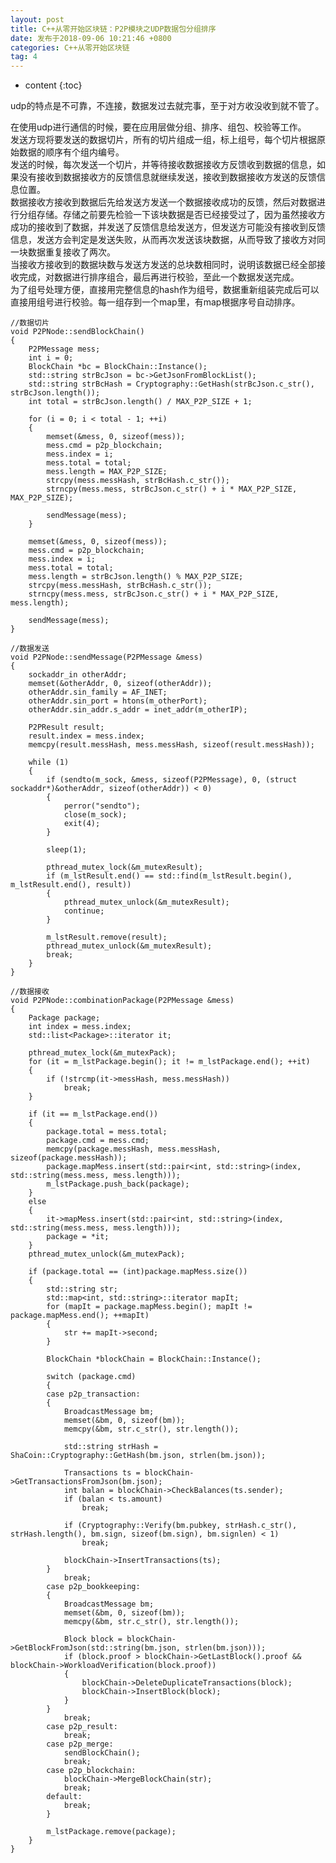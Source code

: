 ```yaml
---
layout: post
title: C++从零开始区块链：P2P模块之UDP数据包分组排序
date: 发布于2018-09-06 10:21:46 +0800
categories: C++从零开始区块链
tag: 4
---
```


* content
{:toc}

udp的特点是不可靠，不连接，数据发过去就完事，至于对方收没收到就不管了。  

<!-- more -->
在使用udp进行通信的时候，要在应用层做分组、排序、组包、校验等工作。  
发送方现将要发送的数据切片，所有的切片组成一组，标上组号，每个切片根据原始数据的顺序有个组内编号。  
发送的时候，每次发送一个切片，并等待接收数据接收方反馈收到数据的信息，如果没有接收到数据接收方的反馈信息就继续发送，接收到数据接收方发送的反馈信息位置。  
数据接收方接收到数据后先给发送方发送一个数据接收成功的反馈，然后对数据进行分组存储。存储之前要先检验一下该块数据是否已经接受过了，因为虽然接收方成功的接收到了数据，并发送了反馈信息给发送方，但发送方可能没有接收到反馈信息，发送方会判定是发送失败，从而再次发送该块数据，从而导致了接收方对同一块数据重复接收了两次。  
当接收方接收到的数据块数与发送方发送的总块数相同时，说明该数据已经全部接收完成，对数据进行排序组合，最后再进行校验，至此一个数据发送完成。  
为了组号处理方便，直接用完整信息的hash作为组号，数据重新组装完成后可以直接用组号进行校验。每一组存到一个map里，有map根据序号自动排序。

    
    
    //数据切片
    void P2PNode::sendBlockChain()
    {
        P2PMessage mess;
        int i = 0;
        BlockChain *bc = BlockChain::Instance();
        std::string strBcJson = bc->GetJsonFromBlockList();
        std::string strBcHash = Cryptography::GetHash(strBcJson.c_str(), strBcJson.length());
        int total = strBcJson.length() / MAX_P2P_SIZE + 1;
    
        for (i = 0; i < total - 1; ++i)
        {
            memset(&mess, 0, sizeof(mess));
            mess.cmd = p2p_blockchain;
            mess.index = i;
            mess.total = total;
            mess.length = MAX_P2P_SIZE;
            strcpy(mess.messHash, strBcHash.c_str());
            strncpy(mess.mess, strBcJson.c_str() + i * MAX_P2P_SIZE, MAX_P2P_SIZE);
    
            sendMessage(mess);
        }
    
        memset(&mess, 0, sizeof(mess));
        mess.cmd = p2p_blockchain;
        mess.index = i;
        mess.total = total;
        mess.length = strBcJson.length() % MAX_P2P_SIZE;
        strcpy(mess.messHash, strBcHash.c_str());
        strncpy(mess.mess, strBcJson.c_str() + i * MAX_P2P_SIZE, mess.length);
    
        sendMessage(mess);
    }
    
    //数据发送
    void P2PNode::sendMessage(P2PMessage &mess)
    {
        sockaddr_in otherAddr;
        memset(&otherAddr, 0, sizeof(otherAddr));
        otherAddr.sin_family = AF_INET;
        otherAddr.sin_port = htons(m_otherPort);
        otherAddr.sin_addr.s_addr = inet_addr(m_otherIP);
    
        P2PResult result;
        result.index = mess.index;
        memcpy(result.messHash, mess.messHash, sizeof(result.messHash));
    
        while (1)
        {
            if (sendto(m_sock, &mess, sizeof(P2PMessage), 0, (struct sockaddr*)&otherAddr, sizeof(otherAddr)) < 0)
            {
                perror("sendto");
                close(m_sock);
                exit(4);
            }
    
            sleep(1);
    
            pthread_mutex_lock(&m_mutexResult);
            if (m_lstResult.end() == std::find(m_lstResult.begin(), m_lstResult.end(), result))
            {
                pthread_mutex_unlock(&m_mutexResult);
                continue;
            }
    
            m_lstResult.remove(result);
            pthread_mutex_unlock(&m_mutexResult);
            break;
        }
    }
    
    //数据接收
    void P2PNode::combinationPackage(P2PMessage &mess)
    {
        Package package;
        int index = mess.index;
        std::list<Package>::iterator it;
    
        pthread_mutex_lock(&m_mutexPack);
        for (it = m_lstPackage.begin(); it != m_lstPackage.end(); ++it)
        {
            if (!strcmp(it->messHash, mess.messHash))
                break;
        }
    
        if (it == m_lstPackage.end())
        {
            package.total = mess.total;
            package.cmd = mess.cmd;
            memcpy(package.messHash, mess.messHash, sizeof(package.messHash));
            package.mapMess.insert(std::pair<int, std::string>(index, std::string(mess.mess, mess.length)));
            m_lstPackage.push_back(package);
        }
        else
        {
            it->mapMess.insert(std::pair<int, std::string>(index, std::string(mess.mess, mess.length)));
            package = *it;
        }
        pthread_mutex_unlock(&m_mutexPack);
    
        if (package.total == (int)package.mapMess.size())
        {
            std::string str;
            std::map<int, std::string>::iterator mapIt;
            for (mapIt = package.mapMess.begin(); mapIt != package.mapMess.end(); ++mapIt)
            {
                str += mapIt->second;
            }
    
            BlockChain *blockChain = BlockChain::Instance();
    
            switch (package.cmd)
            {
            case p2p_transaction:
            {
                BroadcastMessage bm;
                memset(&bm, 0, sizeof(bm));
                memcpy(&bm, str.c_str(), str.length());
    
                std::string strHash = ShaCoin::Cryptography::GetHash(bm.json, strlen(bm.json));
    
                Transactions ts = blockChain->GetTransactionsFromJson(bm.json);
                int balan = blockChain->CheckBalances(ts.sender);
                if (balan < ts.amount)
                    break;
    
                if (Cryptography::Verify(bm.pubkey, strHash.c_str(), strHash.length(), bm.sign, sizeof(bm.sign), bm.signlen) < 1)
                    break;
    
                blockChain->InsertTransactions(ts);
            }
                break;
            case p2p_bookkeeping:
            {
                BroadcastMessage bm;
                memset(&bm, 0, sizeof(bm));
                memcpy(&bm, str.c_str(), str.length());
    
                Block block = blockChain->GetBlockFromJson(std::string(bm.json, strlen(bm.json)));
                if (block.proof > blockChain->GetLastBlock().proof && blockChain->WorkloadVerification(block.proof))
                {
                    blockChain->DeleteDuplicateTransactions(block);
                    blockChain->InsertBlock(block);
                }
            }
                break;
            case p2p_result:
                break;
            case p2p_merge:
                sendBlockChain();
                break;
            case p2p_blockchain:
                blockChain->MergeBlockChain(str);
                break;
            default:
                break;
            }
    
            m_lstPackage.remove(package);
        }
    }

